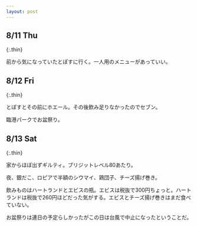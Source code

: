 ```yaml
---
layout: post
---
```


## 8/11 Thu
{:.thin}

前から気になっていたとぽすに行く。一人用のメニューがあっていい。

## 8/12 Fri
{:.thin}

とぽすとその前にホエール。その後飲み足りなかったのでセブン。

臨港パークでお盆祭り。

## 8/13 Sat
{:.thin}

家からほぼ出ずギルティ。ブリジットレベル80あたり。

夜、銀だこ、ロピアで半額のシウマイ、鶏団子、チーズ揚げ巻き。

飲みものはハートランドとエビスの瓶。エビスは税抜で300円ちょっと。ハートランドは税抜で260円ほどだった気がする。エビスとチーズ揚げ巻きはまだ食べていない。

お盆祭りは連日の予定らしかったがこの日は台風で中止になったということだ。